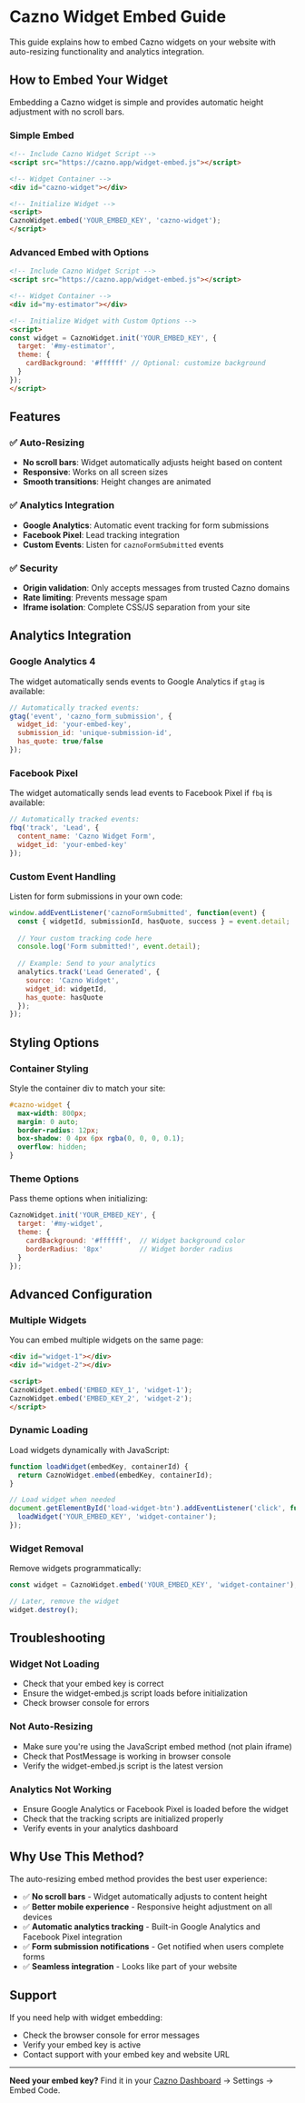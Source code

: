 # Cazno Widget Embed Guide

This guide explains how to embed Cazno widgets on your website with auto-resizing functionality and analytics integration.

## How to Embed Your Widget

Embedding a Cazno widget is simple and provides automatic height adjustment with no scroll bars.

### Simple Embed

```html
<!-- Include Cazno Widget Script -->
<script src="https://cazno.app/widget-embed.js"></script>

<!-- Widget Container -->
<div id="cazno-widget"></div>

<!-- Initialize Widget -->
<script>
CaznoWidget.embed('YOUR_EMBED_KEY', 'cazno-widget');
</script>
```

### Advanced Embed with Options

```html
<!-- Include Cazno Widget Script -->
<script src="https://cazno.app/widget-embed.js"></script>

<!-- Widget Container -->
<div id="my-estimator"></div>

<!-- Initialize Widget with Custom Options -->
<script>
const widget = CaznoWidget.init('YOUR_EMBED_KEY', {
  target: '#my-estimator',
  theme: {
    cardBackground: '#ffffff' // Optional: customize background
  }
});
</script>
```

## Features

### ✅ Auto-Resizing
- **No scroll bars**: Widget automatically adjusts height based on content
- **Responsive**: Works on all screen sizes
- **Smooth transitions**: Height changes are animated

### ✅ Analytics Integration
- **Google Analytics**: Automatic event tracking for form submissions
- **Facebook Pixel**: Lead tracking integration
- **Custom Events**: Listen for `caznoFormSubmitted` events

### ✅ Security
- **Origin validation**: Only accepts messages from trusted Cazno domains
- **Rate limiting**: Prevents message spam
- **Iframe isolation**: Complete CSS/JS separation from your site

## Analytics Integration

### Google Analytics 4

The widget automatically sends events to Google Analytics if `gtag` is available:

```javascript
// Automatically tracked events:
gtag('event', 'cazno_form_submission', {
  widget_id: 'your-embed-key',
  submission_id: 'unique-submission-id',
  has_quote: true/false
});
```

### Facebook Pixel

The widget automatically sends lead events to Facebook Pixel if `fbq` is available:

```javascript
// Automatically tracked events:
fbq('track', 'Lead', {
  content_name: 'Cazno Widget Form',
  widget_id: 'your-embed-key'
});
```

### Custom Event Handling

Listen for form submissions in your own code:

```javascript
window.addEventListener('caznoFormSubmitted', function(event) {
  const { widgetId, submissionId, hasQuote, success } = event.detail;
  
  // Your custom tracking code here
  console.log('Form submitted!', event.detail);
  
  // Example: Send to your analytics
  analytics.track('Lead Generated', {
    source: 'Cazno Widget',
    widget_id: widgetId,
    has_quote: hasQuote
  });
});
```

## Styling Options

### Container Styling

Style the container div to match your site:

```css
#cazno-widget {
  max-width: 800px;
  margin: 0 auto;
  border-radius: 12px;
  box-shadow: 0 4px 6px rgba(0, 0, 0, 0.1);
  overflow: hidden;
}
```

### Theme Options

Pass theme options when initializing:

```javascript
CaznoWidget.init('YOUR_EMBED_KEY', {
  target: '#my-widget',
  theme: {
    cardBackground: '#ffffff',  // Widget background color
    borderRadius: '8px'         // Widget border radius
  }
});
```

## Advanced Configuration

### Multiple Widgets

You can embed multiple widgets on the same page:

```html
<div id="widget-1"></div>
<div id="widget-2"></div>

<script>
CaznoWidget.embed('EMBED_KEY_1', 'widget-1');
CaznoWidget.embed('EMBED_KEY_2', 'widget-2');
</script>
```

### Dynamic Loading

Load widgets dynamically with JavaScript:

```javascript
function loadWidget(embedKey, containerId) {
  return CaznoWidget.embed(embedKey, containerId);
}

// Load widget when needed
document.getElementById('load-widget-btn').addEventListener('click', function() {
  loadWidget('YOUR_EMBED_KEY', 'widget-container');
});
```

### Widget Removal

Remove widgets programmatically:

```javascript
const widget = CaznoWidget.embed('YOUR_EMBED_KEY', 'widget-container');

// Later, remove the widget
widget.destroy();
```

## Troubleshooting

### Widget Not Loading
- Check that your embed key is correct
- Ensure the widget-embed.js script loads before initialization
- Check browser console for errors

### Not Auto-Resizing
- Make sure you're using the JavaScript embed method (not plain iframe)
- Check that PostMessage is working in browser console
- Verify the widget-embed.js script is the latest version

### Analytics Not Working
- Ensure Google Analytics or Facebook Pixel is loaded before the widget
- Check that the tracking scripts are initialized properly
- Verify events in your analytics dashboard

## Why Use This Method?

The auto-resizing embed method provides the best user experience:

- ✅ **No scroll bars** - Widget automatically adjusts to content height
- ✅ **Better mobile experience** - Responsive height adjustment on all devices  
- ✅ **Automatic analytics tracking** - Built-in Google Analytics and Facebook Pixel integration
- ✅ **Form submission notifications** - Get notified when users complete forms
- ✅ **Seamless integration** - Looks like part of your website

## Support

If you need help with widget embedding:
- Check the browser console for error messages
- Verify your embed key is active
- Contact support with your embed key and website URL

---

**Need your embed key?** Find it in your [Cazno Dashboard](https://cazno.app/dashboard/widgets) → Settings → Embed Code.